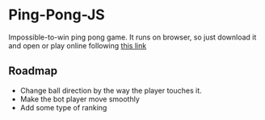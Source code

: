 # Ping-Pong-JS
Impossible-to-win ping pong game. It runs on browser, so just download it and open or play online following <a href="http://itsmealves.github.io/ping-pong-js/">this link</a>

## Roadmap
* Change ball direction by the way the player touches it.
* Make the bot player move smoothly
* Add some type of ranking
